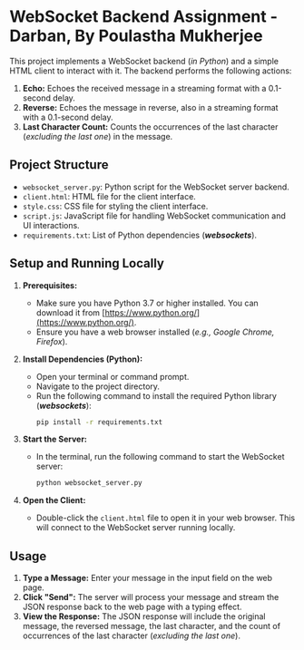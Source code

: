 # WebSocket Backend Assignment - Darban, By Poulastha Mukherjee

This project implements a WebSocket backend (*in Python*) and a simple HTML client to interact with it. The backend performs the following actions:

1. **Echo:** Echoes the received message in a streaming format with a 0.1-second delay.
2. **Reverse:** Echoes the message in reverse, also in a streaming format with a 0.1-second delay.
3. **Last Character Count:** Counts the occurrences of the last character (*excluding the last one*) in the message.

## Project Structure

- `websocket_server.py`: Python script for the WebSocket server backend.
- `client.html`: HTML file for the client interface.
- `style.css`: CSS file for styling the client interface.
- `script.js`: JavaScript file for handling WebSocket communication and UI interactions.
- `requirements.txt`: List of Python dependencies (***websockets***).

## Setup and Running Locally

1. **Prerequisites:**
   - Make sure you have Python 3.7 or higher installed. You can download it from [https://www.python.org/](https://www.python.org/).
   - Ensure you have a web browser installed (*e.g., Google Chrome, Firefox*).

2. **Install Dependencies (Python):**
   - Open your terminal or command prompt.
   - Navigate to the project directory.
   - Run the following command to install the required Python library (***websockets***):
     ```bash
     pip install -r requirements.txt
     ```

3. **Start the Server:**
   - In the terminal, run the following command to start the WebSocket server:
     ```bash
     python websocket_server.py
     ```

4. **Open the Client:**
   - Double-click the `client.html` file to open it in your web browser. This will connect to the WebSocket server running locally.

## Usage

1. **Type a Message:** Enter your message in the input field on the web page.
2. **Click "Send":** The server will process your message and stream the JSON response back to the web page with a typing effect.
3. **View the Response:** The JSON response will include the original message, the reversed message, the last character, and the count of occurrences of the last character (*excluding the last one*).